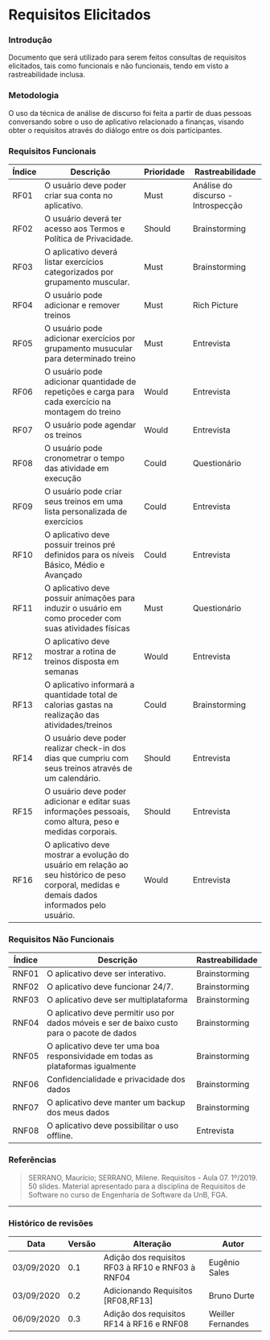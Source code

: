 # Requisitos Elicitados

### Introdução

Documento que será utilizado para serem feitos consultas de requisitos elicitados, tais como funcionais e não funcionais, tendo em visto a rastreabilidade inclusa.

### Metodologia

O uso da técnica de análise de discurso foi feita a partir de duas pessoas conversando sobre o uso de aplicativo relacionado a finanças, visando obter o requisitos através do diálogo entre os dois participantes.

### Requisitos Funcionais
|Índice|Descrição|Prioridade|Rastreabilidade|
|----|------|---------|-----|
| RF01 | O usuário deve poder criar sua conta no aplicativo. | Must | Análise do discurso - Introspecção |
| RF02 | O usuário deverá ter acesso aos Termos e Política de Privacidade. | Should | Brainstorming |
| RF03 | O aplicativo deverá listar exercícios categorizados por grupamento muscular. | Must | Brainstorming |
| RF04 | O usuário pode adicionar e remover treinos | Must | Rich Picture |
| RF05 | O usuário pode adicionar exercícios por grupamento musucular para determinado treino | Must | Entrevista |
| RF06 | O usuário pode adicionar quantidade de repetições e carga para cada exercício na montagem do treino  | Would | Entrevista |
| RF07 | O usuário pode agendar os treinos  | Would | Entrevista |
| RF08| O usuário pode cronometrar o tempo das atividade em execução|Could|Questionário|
|RF09|O usuário pode criar seus treinos em uma lista personalizada de exercícios|Could|Entrevista|
|RF10| O aplicativo deve possuir treinos pré definidos para os níveis Básico, Médio e Avançado|Could|Entrevista|
|RF11| O aplicativo deve possuir animações para induzir o usuário em como proceder com suas atividades físicas|Must|Questionário|
|RF12| O aplicativo deve mostrar a rotina de treinos disposta em semanas|Would|Entrevista|
|RF13| O aplicativo informará a quantidade total de calorias gastas na realização das atividades/treinos|Could|Brainstorming|
|RF14| O usuário deve poder realizar check-in dos dias que cumpriu com seus treinos através de um calendário.|Should|Entrevista|
|RF15| O usuário deve poder adicionar e editar suas informações pessoais, como altura, peso e medidas corporais.|Should|Entrevista|
|RF16| O aplicativo deve mostrar a evolução do usuário em relação ao seu histórico de peso corporal, medidas e demais dados informados pelo usuário.|Would|Entrevista|

### Requisitos Não Funcionais
|Índice|Descrição|Rastreabilidade|
|----|------|---------|
| RNF01 | O aplicativo deve ser interativo. | Brainstorming |
| RNF02 | O aplicativo deve funcionar 24/7. | Brainstorming |
| RNF03 | O aplicativo deve ser multiplataforma | Brainstorming |
| RNF04 | O aplicativo deve permitir uso por dados móveis e ser de baixo custo para o pacote de dados | Brainstorming |
| RNF05 | O aplicativo deve ter uma boa responsividade em todas as plataformas igualmente | Brainstorming |
| RNF06 | Confidencialidade e privacidade dos dados | Brainstorming |
| RNF07 | O aplicativo deve manter um backup dos meus dados | Brainstorming |
| RNF08 | O aplicativo deve possibilitar o uso offline. |Entrevista|

### Referências
>  SERRANO, Maurício; SERRANO, Milene. Requisitos - Aula 07. 1º/2019. 50 slides. Material apresentado para a disciplina de Requisitos de Software no curso de Engenharia de Software da UnB, FGA.

***

### Histórico de revisões
|Data|Versão|Alteração|Autor|
|----|------|---------|-----|
| 03/09/2020 | 0.1 | Adição dos requisitos RF03 à RF10 e RNF03 à RNF04 | Eugênio Sales |
|03/09/2020|0.2|Adicionando Requisitos [RF08,RF13]|Bruno Durte|
|06/09/2020|0.3|Adição dos requisitos RF14 à RF16 e RNF08 | Weiller Fernandes |
